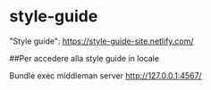 # style-guide
"Style guide": https://style-guide-site.netlify.com/

##Per accedere alla style guide in locale

Bundle exec middleman server
http://127.0.0.1:4567/
